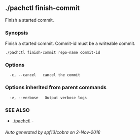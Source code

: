 ## ./pachctl finish-commit

Finish a started commit.

### Synopsis


Finish a started commit. Commit-id must be a writeable commit.

```
./pachctl finish-commit repo-name commit-id
```

### Options

```
  -c, --cancel   cancel the commit
```

### Options inherited from parent commands

```
  -v, --verbose   Output verbose logs
```

### SEE ALSO
* [./pachctl](./pachctl.md)	 - 

###### Auto generated by spf13/cobra on 2-Nov-2016
